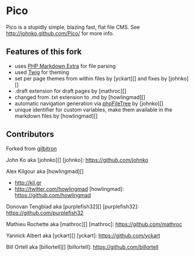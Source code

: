 # Pico

Pico is a stupidly simple, blazing fast, flat file CMS. See http://johnko.github.com/Pico/ for more info.

## Features of this fork

- uses [PHP Markdown Extra](https://github.com/michelf/php-markdown/tree/extra-stable) for file parsing
- used [Twig](https://github.com/fabpot/Twig) for theming
- set per page themes from within files by [yckart][] and fixes by [johnko][]
- .draft extension for draft pages by [mathroc][]
- changed from .txt extension to .md by [howlingmad][]
- automatic navigation generation via [phpFileTree](https://github.com/claviska/phpFileTree/tree/pico) by [johnko][]
- unique identifier for custom variables, make them available in the markdown files by [howlingmad][]

## Contributors

Forked from [gilbitron](https://github.com/gilbitron/Pico)

John Ko aka [johnko][]
[johnko]: https://github.com/johnko

Alex Kilgour aka [howlingmad][]

- <http://kil.gr>
- <http://twitter.com/howlingmad>
[howlingmad]: https://github.com/howlingmad

Donovan Tengblad aka [purplefish32][]
[purplefish32]: https://github.com/purplefish32

Mathieu Rochette aka [mathroc][]
[mathroc]: https://github.com/mathroc

Yannick Albert aka [yckart][]
[yckart]: https://github.com/yckart

Bill Ortell aka [billortell][]
[billortell]: https://github.com/billortell
